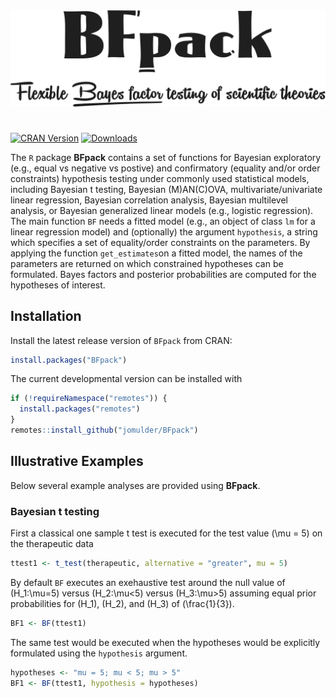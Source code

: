 
<img src="man/figures/logo_BFpack.png" width = 700 />

# 

[![CRAN
Version](http://www.r-pkg.org/badges/version/BFpack)](https://cran.r-project.org/package=BFpack)
[![Downloads](https://cranlogs.r-pkg.org/badges/BGGM)](https://cran.r-project.org/package=BFpack)

The `R` package **BFpack** contains a set of functions for Bayesian
exploratory (e.g., equal vs negative vs postive) and confirmatory
(equality and/or order constraints) hypothesis testing under commonly
used statistical models, including Bayesian t testing, Bayesian
(M)AN(C)OVA, multivariate/univariate linear regression, Bayesian
correlation analysis, Bayesian multilevel analysis, or Bayesian
generalized linear models (e.g., logistic regression). The main function
`BF` needs a fitted model (e.g., an object of class `lm` for a linear
regression model) and (optionally) the argument `hypothesis`, a string
which specifies a set of equality/order constraints on the parameters.
By applying the function `get_estimates`on a fitted model, the names of
the parameters are returned on which constrained hypotheses can be
formulated. Bayes factors and posterior probabilities are computed for
the hypotheses of interest.

## Installation

Install the latest release version of `BFpack` from CRAN:

``` r
install.packages("BFpack")
```

The current developmental version can be installed with

``` r
if (!requireNamespace("remotes")) { 
  install.packages("remotes")   
}   
remotes::install_github("jomulder/BFpack")
```

## Illustrative Examples

Below several example analyses are provided using **BFpack**.

### Bayesian t testing

First a classical one sample t test is executed for the test value
\(\mu = 5\) on the therapeutic data

``` r
ttest1 <- t_test(therapeutic, alternative = "greater", mu = 5)
```

By default `BF` executes an exehaustive test around the null value of
\(H_1:\mu=5\) versus \(H_2:\mu<5\) versus \(H_3:\mu>5\) assuming equal
prior probabilities for \(H_1\), \(H_2\), and \(H_3\) of
\(\frac{1}{3}\).

``` r
BF1 <- BF(ttest1)
```

The same test would be executed when the hypotheses would be explicitly
formulated using the `hypothesis` argument.

``` r
hypotheses <- "mu = 5; mu < 5; mu > 5"
BF1 <- BF(ttest1, hypothesis = hypotheses)
```
